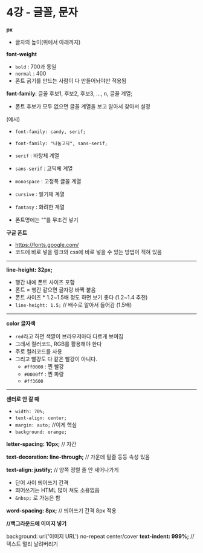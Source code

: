 
# 4강 - 글꼴, 문자


**px** 
- 글자의 높이(위에서 아래까지)

**font-weight**
- `bold` : 700과 동일
- `normal` : 400
- 폰트 굵기를 만드는 사람이 다 만들어놔야만 적용됨

**font-family**: 글꼴 후보1, 후보2, 후보3, ..., n, 글꼴 계열;
- 폰트 후보가 모두 없으면 글꼴 계열을 보고 알아서 찾아서 설정

(예시)
- `font-family: candy, serif;`
- `font-family: "나눔고딕", sans-serif;`

- `serif` : 바탕체 계열
- `sans-serif` : 고딕체 계열
- `monospace` : 고정폭 글꼴 계열
- `cursive` : 필기체 계열
- `fantasy` : 화려한 계열

- 폰트명에는 ""를 무조건 넣기

**구글 폰트**
- https://fonts.google.com/
- 코드에 바로 넣을 링크와 css에 바로 넣을 수 있는 방법이 적혀 있음

---

**line-height: 32px;**
- 행간 내에 폰트 사이즈 포함
- 폰트 = 행간 같으면 글자랑 바짝 붙음
- 폰트 사이즈 * 1.2~1.5배 정도 하면 보기 좋다 (1.2~1.4 추천)
- `line-height: 1.5;` // 배수로 알아서 들어감 (1.5배)

---

**color 글자색**
- `red`라고 하면 색깔이 브라우저마다 다르게 보여짐
- 그래서 컬러코드, RGB를 활용해야 한다
- 주로 컬러코드를 사용
- 그리고 빨강도 다 같은 빨강이 아니다.
  - `#ff0000` : 찐 빨강
  - `#0000ff` : 찐 파랑
  - `#ff3600`

---

**센터로 안 갈 때**
- `width: 70%;`
- `text-align: center;`
- `margin: auto;`    //이게 핵심
- `background: orange;`

**letter-spacing: 10px;** // 자간

**text-decoration: line-through;** // 가운데 밑줄 등등 속성 있음

**text-align: justify;** // 양쪽 정렬 줄 안 새어나가게

- 단어 사이 띄어쓰기 간격
- 띄어쓰기는 HTML 많이 쳐도 소용없음
- `&nbsp;` 로 가능은 함

**word-spacing: 8px;** // 띄어쓰기 간격 8px 적용

**//백그라운드에 이미지 넣기**

background: url('이미지 URL') no-repeat center/cover
**text-indent: 999%;** // 텍스트 멀리 날려버리기

